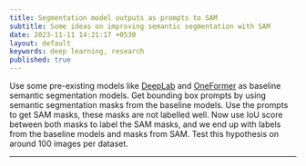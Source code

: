 ```yaml
---
title: Segmentation model outputs as prompts to SAM
subtitle: Some ideas on improving semantic segmentation with SAM
date: 2023-11-11 14:21:17 +0530
layout: default
keywords: deep learning, research
published: true
---
```


Use some pre-existing models like [DeepLab](https://arxiv.org/abs/1606.00915) and [OneFormer](https://arxiv.org/abs/2211.06220) as baseline semantic segmentation models. Get bounding box prompts by using semantic segmentation masks from the baseline models. Use the prompts to get SAM masks, these masks are not labelled well. Now use IoU score between both masks to label the SAM masks, and we end up with labels from the baseline models and masks from SAM. Test this hypothesis on around 100 images per dataset.

---
